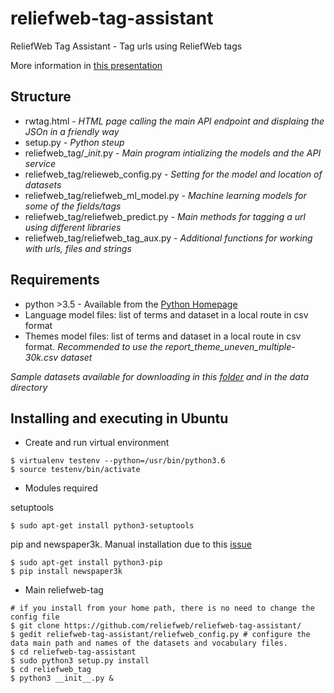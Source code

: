 # reliefweb-tag-assistant
ReliefWeb Tag Assistant - Tag urls using ReliefWeb tags

More information in [this presentation](https://docs.google.com/presentation/d/1p2t0mKYdAgVPQdC6cfNcnKIv_R3INUd0duuhaCGiq9A)

## Structure

- rwtag.html - *HTML page calling the main API endpoint and displaing the JSOn in a friendly way* 
- setup.py - *Python steup*
- reliefweb_tag/__init_.py - *Main program intializing the models and the API service*
- reliefweb_tag/relieweb_config.py - *Setting for the model and location of datasets*
- reliefweb_tag/reliefweb_ml_model.py - *Machine learning models for some of the fields/tags*
- reliefweb_tag/reliefweb_predict.py - *Main methods for tagging a url using different libraries*
- reliefweb_tag/reliefweb_tag_aux.py - *Additional functions for working with urls, files and strings*

## Requirements

- python >3.5 - Available from the [Python Homepage](https://www.python.org/)
- Language model files: list of terms and dataset in a local route in csv format
- Themes model files: list of terms and dataset in a local route in csv format. *Recommended to use the report_theme_uneven_multiple-30k.csv dataset*

*Sample datasets available for downloading in this [folder](https://drive.google.com/drive/folders/1Bo5B4DjtCH-tUOretNQmZvvX90bUsdwd?usp=sharing) and in the data directory*

## Installing and executing in Ubuntu


- Create and run virtual environment

```
$ virtualenv testenv --python=/usr/bin/python3.6 
$ source testenv/bin/activate
```

- Modules required

 setuptools

```
$ sudo apt-get install python3-setuptools
```

 pip and newspaper3k. Manual installation due to this [issue](https://github.com/codelucas/newspaper/issues/350)

```
$ sudo apt-get install python3-pip
$ pip install newspaper3k
```

- Main reliefweb-tag 

```
# if you install from your home path, there is no need to change the config file
$ git clone https://github.com/reliefweb/reliefweb-tag-assistant/
$ gedit reliefweb-tag-assistant/reliefweb_config.py # configure the data main path and names of the datasets and vocabulary files.
$ cd reliefweb-tag-assistant
$ sudo python3 setup.py install
$ cd reliefweb_tag
$ python3 __init__.py &
```
